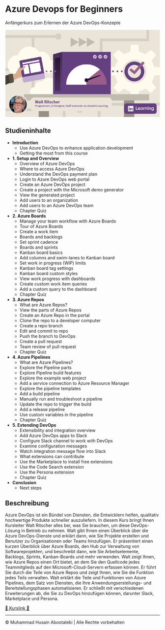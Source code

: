 <!-- ©©©©©©©©©©©©©©©©©©©©©©©© All Rights Are Reserved By Muhammad Husain Abootalebi ©©©©©©©©©©©©©©©©©©©©©©©©©©©©©©©©©© -->

# Azure Devops for Beginners

Anfängerkurs zum Erlernen der Azure DevOps-Konzepte

![Azure Devops for Beginners](../../assets/Courses/Course%20Covers/2%20-%201%20-%20Azure%20Devops%20for%20Beginners.webp)

## Studieninhalte

- **Introduction**
  - Use Azure DevOps to enhance application development
  - Getting the most from this course
- **1. Setup and Overview**
  - Overview of Azure DevOps
  - Where to access Azure DevOps
  - Understand the DevOps payment plan
  - Login to Azure DevOps web portal
  - Create an Azure DevOps project
  - Create a project with the Microsoft demo generator
  - View the generated project
  - Add users to an organization
  - Add users to an Azure DevOps team
  - Chapter Quiz
- **2. Azure Boards**
  - Manage your team workflow with Azure Boards
  - Tour of Azure Boards
  - Create a work item
  - Boards and backlogs
  - Set sprint cadence
  - Boards and sprints
  - Kanban board basics
  - Add columns and swim-lanes to Kanban board
  - Set work in progress (WIP) limits
  - Kanban board tag settings
  - Kanban board custom styles
  - View work progress with dashboards
  - Create custom work item queries
  - Add a custom query to the dashboard
  - Chapter Quiz
- **3. Azure Repos**
  - What are Azure Repos?
  - View the parts of Azure Repos
  - Create an Azure Repo in the portal
  - Clone the repo to a developer computer
  - Create a repo branch
  - Edit and commit to repo
  - Push the branch to DevOps
  - Create a pull request
  - Team review of pull request
  - Chapter Quiz
- **4. Azure Pipelines**
  - What are Azure Pipelines?
  - Explore the Pipeline parts
  - Explore Pipeline build features
  - Explore the example web project
  - Add a service connection to Azure Resource Manager
  - Explore the pipeline templates
  - Add a build pipeline
  - Manually run and troubleshoot a pipeline
  - Update the repo to trigger the build
  - Add a release pipeline
  - Use custom variables in the pipeline
  - Chapter Quiz
- **5. Extending DevOps**
  - Extensibility and integration overview
  - Add Azure DevOps apps to Slack
  - Configure Slack channel to work with DevOps
  - Examine configuration messages
  - Watch integration message flow into Slack
  - What extensions can contribute
  - Use the Marketplace to install free extensions
  - Use the Code Search extension
  - Use the Persona extension
  - Chapter Quiz
- **Conclusion**
  - Next steps

## Beschreibung

Azure DevOps ist ein Bündel von Diensten, die Entwicklern helfen, qualitativ hochwertige Produkte schneller auszuliefern. In diesem Kurs bringt Ihnen Kursleiter Walt Ritscher alles bei, was Sie brauchen, um diese DevOps-Lösung in Betrieb zu nehmen. Walt gibt Ihnen einen Überblick über die Azure DevOps-Dienste und erklärt dann, wie Sie Projekte erstellen und Benutzer zu Organisationen oder Teams hinzufügen. Er präsentiert einen kurzen Überblick über Azure Boards, den Hub zur Verwaltung von Softwareprojekten, und beschreibt dann, wie Sie Arbeitselemente, Backlogs, Sprints, Kanban-Boards und mehr verwenden. Walt zeigt Ihnen, wie Azure Repos einen Ort bietet, an dem Sie den Quellcode jedes Teammitglieds auf den Microsoft-Cloud-Servern erfassen können. Er führt Sie durch die Teile von Azure Repos und zeigt Ihnen, wie Sie die Funktion jedes Teils verwalten. Walt erklärt die Teile und Funktionen von Azure Pipelines, dem Satz von Diensten, die Ihre Anwendungserstellungs- und Bereitstellungsphasen automatisieren. Er schließt mit verschiedenen Erweiterungen ab, die Sie zu DevOps hinzufügen können, darunter Slack, Marketplace und Persona.

[🔗 Kurslink 🔗](https://www.linkedin.com/learning/azure-devops-for-beginners-23145679)

---

© Muhammad Husain Abootalebi | Alle Rechte vorbehalten

<!-- ©©©©©©©©©©©©©©©©©©©©©©©© All Rights Are Reserved By Muhammad Husain Abootalebi ©©©©©©©©©©©©©©©©©©©©©©©©©©©©©©©©©© -->
